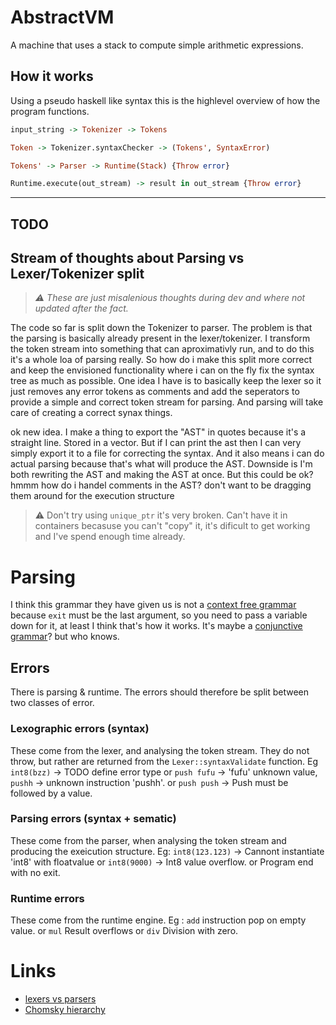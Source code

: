 # AbstractVM

A machine that uses a stack to compute simple arithmetic expressions.

## How it works

Using a pseudo haskell like syntax this is the highlevel overview of how the program functions.

```haskell
input_string -> Tokenizer -> Tokens

Token -> Tokenizer.syntaxChecker -> (Tokens', SyntaxError)

Tokens' -> Parser -> Runtime(Stack) {Throw error}

Runtime.execute(out_stream) -> result in out_stream {Throw error}
```

--- 

## TODO

## Stream of thoughts about Parsing vs Lexer/Tokenizer split

> _:warning: These are just misalenious thoughts during dev and where not updated after the fact._

The code so far is split down the Tokenizer to parser. The problem is that the parsing is basically already present in the lexer/tokenizer. I transform the token stream into something that can aproximativly run, and to do this it's a whole loa of parsing really. So how do i make this split more correct and keep the envisioned functionality where i can on the fly fix the syntax tree as much as possible. 
One idea I have is to basically keep the lexer so it just removes any error tokens as comments and add the seperators to provide a simple and correct token stream for parsing. And parsing will take care of creating a correct synax things.

ok new idea. I make a thing to export the "AST" in quotes because it's a straight line. Stored in a vector. But if I can print the ast then I can very simply export it to a file for correcting the syntax. And it also means i can do actual parsing because that's what will produce the AST. Downside is I'm both rewriting the AST and making the AST at once. But this could be ok? hmmm how do i handel comments in the AST? don't want to be dragging them around for the execution structure

> :warning: Don't try using `unique_ptr` it's very broken. Can't have it in containers becasuse you can't "copy" it, it's dificult to get working and I've spend enough time already.


# Parsing

I think this grammar they have given us is not a [context free grammar](https://en.wikipedia.org/wiki/Context-free_grammar) because `exit` must be the last argument, so you need to pass a variable down for it, at least I think that's how it works. It's maybe a [conjunctive grammar](https://en.wikipedia.org/wiki/Conjunctive_grammar)? but who knows. 

## Errors

There is parsing & runtime. The errors should therefore be split between two classes of error.

### Lexographic errors (syntax)

These come from the lexer, and analysing the token stream. They do not throw, but rather are returned from the `Lexer::syntaxValidate` function. Eg `int8(bzz)` -> TODO define error type or `push fufu` -> 'fufu' unknown value, `pushh` -> unknown instruction 'pushh'. or `push push` -> Push must be followed by a value.

### Parsing errors (syntax + sematic)

These come from the parser, when analysing the token stream and producing the exeicution structure. Eg: `int8(123.123)` -> Cannont instantiate 'int8' with floatvalue or `int8(9000)` -> Int8 value overflow. or Program end with no exit. 

### Runtime errors

These come from the runtime engine. Eg : `add` instruction pop on empty value. or `mul` Result overflows or `div` Division with zero.


# Links

- [lexers vs parsers](https://stackoverflow.com/questions/2842809/lexers-vs-parsers)
- [Chomsky hierarchy](https://en.wikipedia.org/wiki/Chomsky_hierarchy)


